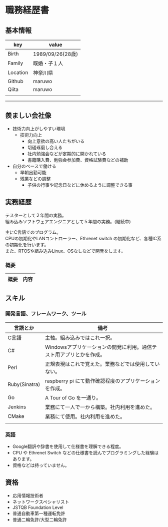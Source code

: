 # 職務経歴書

## 基本情報
|key|value|
|---|---|
|Birth|1989/09/26(28歳)|
|Family|既婚・子１人|
|Location|神奈川県|
|Github|maruwo|
|Qiita|maruwo|
|||


---
## 羨ましい会社像

- 技術力向上がしやすい環境
	- 技術力向上
		- 向上意欲の高い人たちがいる
		- 切磋琢磨し合える
		- 社内勉強会などが定期的に開かれている
		- 書籍購入費、勉強会参加費、資格試験費などの補助
- 自分のペースで働ける
	- 早朝出勤可能
	- 残業などの調整
		- 子供の行事や記念日などに休めるように調整できる事


## 実務経歴

テスターとして２年間の実務。<br>
組み込みソフトウェアエンジニアとして５年間の実務。(継続中)

主にC言語でのプログラム。<br>
CPUの初期化やLANコントローラー、Ethrenet switch の初期化など、各種IC系の初期化を行います。<br>
また、RTOSや組み込みLinux、OSなしなどで開発をします。

### 概要

|概要|内容|
|----|----|


## スキル

### 開発言語、フレームワーク、ツール

|言語とか|備考|
|----|----|
|C言語|主軸。組み込みではこれ一択。|
|C#|Windowsアプリケーションの開発に利用。通信テスト用アプリとかを作成。|
|Perl|正規表現はこれで覚えた。業務などでは使用していない。|
|Ruby(Sinatra)|raspberry pi にて動作確認程度のアプリケーションを作成。|
|Go|A Tour of Go を一通り。|
|Jenkins|業務にて一人で一から構築。社内利用を進めた。|
|CMake|業務にて使用。社内利用を進めた。|
|||

### 英語

* Google翻訳や辞書を使用して仕様書を理解できる程度。
 * CPU や Ethrenet Switch などの仕様書を読んでプログラミングした経験はあります。
* 資格などは持っていません。


## 資格
* 応用情報技術者
* ネットワークスペシャリスト
* JSTQB Foundation Level
* 普通自動車第一種運転免許
* 普通二輪免許/大型二輪免許
